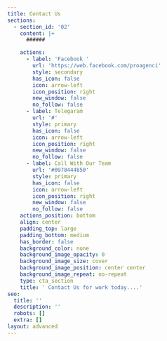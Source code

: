 ```yaml
---
title: Contact Us
sections:
  - section_id: '02'
    content: |+
      ######

    actions:
      - label: 'Facebook '
        url: 'https://web.facebook.com/proagenci'
        style: secondary
        has_icon: false
        icon: arrow-left
        icon_position: right
        new_window: false
        no_follow: false
      - label: Telegaram
        url: '#'
        style: primary
        has_icon: false
        icon: arrow-left
        icon_position: right
        new_window: false
        no_follow: false
      - label: Call With Our Team
        url: '#0978444850'
        style: primary
        has_icon: false
        icon: arrow-left
        icon_position: right
        new_window: false
        no_follow: false
    actions_position: bottom
    align: center
    padding_top: large
    padding_bottom: medium
    has_border: false
    background_color: none
    background_image_opacity: 0
    background_image_size: cover
    background_image_position: center center
    background_image_repeat: no-repeat
    type: cta_section
    title: ' Contact Us for work today....'
seo:
  title: ''
  description: ''
  robots: []
  extra: []
layout: advanced
---
```

